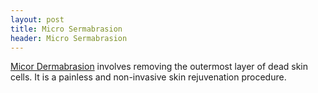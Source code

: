 ```yaml
---
layout: post
title: Micro Sermabrasion
header: Micro Sermabrasion
---
```

[Micor Dermabrasion](http://en.wikipedia.org/wiki/Microdermabrasion) involves removing the outermost layer of dead skin cells. It is a painless and non-invasive skin rejuvenation procedure.

